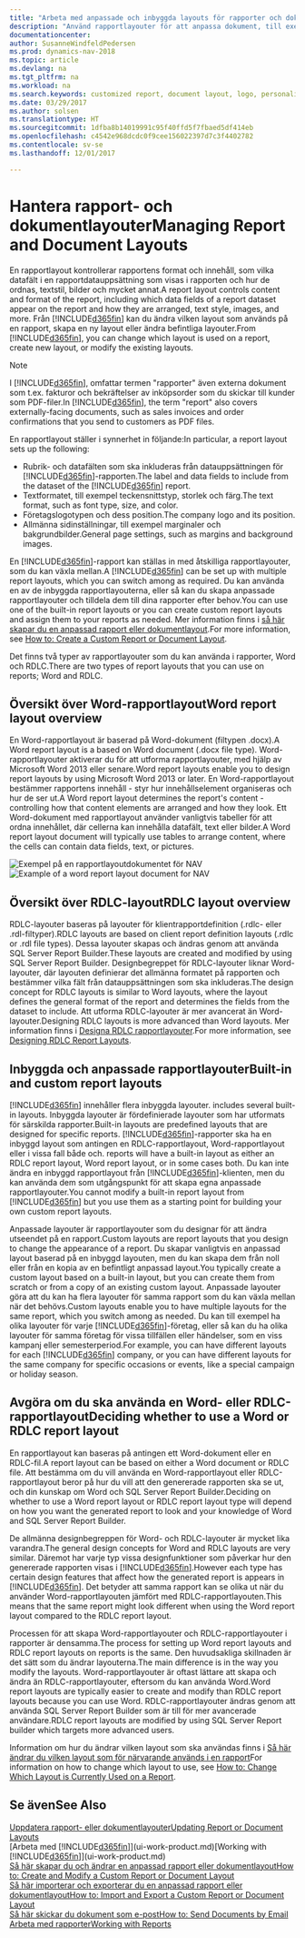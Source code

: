 ```yaml
---
title: "Arbeta med anpassade och inbyggda layouts för rapporter och dokument"
description: "Använd rapportlayouter för att anpassa dokument, till exempel för att anpassa teckensnitt, logotyp eller inställningar för de PDF-filer som du skickar till kunder."
documentationcenter: 
author: SusanneWindfeldPedersen
ms.prod: dynamics-nav-2018
ms.topic: article
ms.devlang: na
ms.tgt_pltfrm: na
ms.workload: na
ms.search.keywords: customized report, document layout, logo, personalize
ms.date: 03/29/2017
ms.author: solsen
ms.translationtype: HT
ms.sourcegitcommit: 1dfba8b14019991c95f40ffd5f7fbaed5df414eb
ms.openlocfilehash: c4542e968dcdc0f9cee156022397d7c3f4402782
ms.contentlocale: sv-se
ms.lasthandoff: 12/01/2017

---
```

# <a name="managing-report-and-document-layouts"></a><span data-ttu-id="d19c7-103">Hantera rapport- och dokumentlayouter</span><span class="sxs-lookup"><span data-stu-id="d19c7-103">Managing Report and Document Layouts</span></span>
<span data-ttu-id="d19c7-104">En rapportlayout kontrollerar rapportens format och innehåll, som vilka datafält i en rapportdatauppsättning som visas i rapporten och hur de ordnas, textstil, bilder och mycket annat.</span><span class="sxs-lookup"><span data-stu-id="d19c7-104">A report layout controls content and format of the report, including which data fields of a report dataset appear on the report and how they are arranged, text style, images, and more.</span></span> <span data-ttu-id="d19c7-105">Från [!INCLUDE[d365fin](includes/d365fin_md.md)] kan du ändra vilken layout som används på en rapport, skapa en ny layout eller ändra befintliga layouter.</span><span class="sxs-lookup"><span data-stu-id="d19c7-105">From [!INCLUDE[d365fin](includes/d365fin_md.md)], you can change which layout is used on a report, create new layout, or modify the existing layouts.</span></span>

> [!NOTE]  
>   <span data-ttu-id="d19c7-106">I [!INCLUDE[d365fin](includes/d365fin_md.md)], omfattar termen "rapporter" även externa dokument som t.ex. fakturor och bekräftelser av inköpsorder som du skickar till kunder som PDF-filer.</span><span class="sxs-lookup"><span data-stu-id="d19c7-106">In [!INCLUDE[d365fin](includes/d365fin_md.md)], the term "report" also covers externally-facing documents, such as sales invoices and order confirmations that you send to customers as PDF files.</span></span>

<span data-ttu-id="d19c7-107">En rapportlayout ställer i synnerhet in följande:</span><span class="sxs-lookup"><span data-stu-id="d19c7-107">In particular, a report layout sets up the following:</span></span>

* <span data-ttu-id="d19c7-108">Rubrik- och datafälten som ska inkluderas från datauppsättningen för [!INCLUDE[d365fin](includes/d365fin_md.md)]-rapporten.</span><span class="sxs-lookup"><span data-stu-id="d19c7-108">The label and data fields to include from the dataset of the [!INCLUDE[d365fin](includes/d365fin_md.md)] report.</span></span>
* <span data-ttu-id="d19c7-109">Textformatet, till exempel teckensnittstyp, storlek och färg.</span><span class="sxs-lookup"><span data-stu-id="d19c7-109">The text format, such as font type, size, and color.</span></span>
* <span data-ttu-id="d19c7-110">Företagslogotypen och dess position.</span><span class="sxs-lookup"><span data-stu-id="d19c7-110">The company logo and its position.</span></span>
* <span data-ttu-id="d19c7-111">Allmänna sidinställningar, till exempel marginaler och bakgrundbilder.</span><span class="sxs-lookup"><span data-stu-id="d19c7-111">General page settings, such as margins and background images.</span></span>

<span data-ttu-id="d19c7-112">En [!INCLUDE[d365fin](includes/d365fin_md.md)]-rapport kan ställas in med åtskilliga rapportlayouter, som du kan växla mellan.</span><span class="sxs-lookup"><span data-stu-id="d19c7-112">A [!INCLUDE[d365fin](includes/d365fin_md.md)] can be set up with multiple report layouts, which you can switch among as required.</span></span> <span data-ttu-id="d19c7-113">Du kan använda en av de inbyggda rapportlayouterna, eller så kan du skapa anpassade rapportlayouter och tilldela dem till dina rapporter efter behov.</span><span class="sxs-lookup"><span data-stu-id="d19c7-113">You can use one of the built-in report layouts or you can create custom report layouts and assign them to your reports as needed.</span></span> <span data-ttu-id="d19c7-114">Mer information finns i [så här skapar du en anpassad rapport eller dokumentlayout](ui-how-create-custom-report-layout.md).</span><span class="sxs-lookup"><span data-stu-id="d19c7-114">For more information, see [How to: Create a Custom Report or Document Layout](ui-how-create-custom-report-layout.md).</span></span>

<span data-ttu-id="d19c7-115">Det finns två typer av rapportlayouter som du kan använda i rapporter, Word och RDLC.</span><span class="sxs-lookup"><span data-stu-id="d19c7-115">There are two types of report layouts that you can use on reports; Word and RDLC.</span></span>

## <a name="word-report-layout-overview"></a><span data-ttu-id="d19c7-116">Översikt över Word-rapportlayout</span><span class="sxs-lookup"><span data-stu-id="d19c7-116">Word report layout overview</span></span>
<span data-ttu-id="d19c7-117">En Word-rapportlayout är baserad på Word-dokument (filtypen .docx).</span><span class="sxs-lookup"><span data-stu-id="d19c7-117">A Word report layout is a based on Word document (.docx file type).</span></span> <span data-ttu-id="d19c7-118">Word-rapportlayouter aktiverar du för att utforma rapportlayouter, med hjälp av Microsoft Word 2013 eller senare.</span><span class="sxs-lookup"><span data-stu-id="d19c7-118">Word report layouts enable you to design report layouts by using Microsoft Word 2013 or later.</span></span> <span data-ttu-id="d19c7-119">En Word-rapportlayout bestämmer rapportens innehåll - styr hur innehållselement organiseras och hur de ser ut.</span><span class="sxs-lookup"><span data-stu-id="d19c7-119">A Word report layout determines the report's content - controlling how that content elements are arranged and how they look.</span></span> <span data-ttu-id="d19c7-120">Ett Word-dokument med rapportlayout använder vanligtvis tabeller för att ordna innehållet, där cellerna kan innehålla datafält, text eller bilder.</span><span class="sxs-lookup"><span data-stu-id="d19c7-120">A Word report layout document will typically use tables to arrange content, where the cells can contain data fields, text, or pictures.</span></span>

 <span data-ttu-id="d19c7-121">![Exempel på en rapportlayoutdokumentet för NAV](media/nav_wordreportlayout_edit_in_word_example.png "NAV_WordReportLayout_Edit_In_Word_Example")</span><span class="sxs-lookup"><span data-stu-id="d19c7-121">![Example of a word report layout document for NAV](media/nav_wordreportlayout_edit_in_word_example.png "NAV_WordReportLayout_Edit_In_Word_Example")</span></span>  

## <a name="rdlc-layout-overview"></a><span data-ttu-id="d19c7-122">Översikt över RDLC-layout</span><span class="sxs-lookup"><span data-stu-id="d19c7-122">RDLC layout overview</span></span>
<span data-ttu-id="d19c7-123">RDLC-layouter baseras på layouter för klientrapportdefinition (.rdlc- eller .rdl-filtyper).</span><span class="sxs-lookup"><span data-stu-id="d19c7-123">RDLC layouts are based on client report definition layouts (.rdlc or .rdl file types).</span></span> <span data-ttu-id="d19c7-124">Dessa layouter skapas och ändras genom att använda SQL Server Report Builder.</span><span class="sxs-lookup"><span data-stu-id="d19c7-124">These layouts are created and modified by using SQL Server Report Builder.</span></span> <span data-ttu-id="d19c7-125">Designbegreppet för RDLC-layouter liknar Word-layouter, där layouten definierar det allmänna formatet på rapporten och bestämmer vilka fält från datauppsättningen som ska inkluderas.</span><span class="sxs-lookup"><span data-stu-id="d19c7-125">The design concept for RDLC layouts is similar to Word layouts, where the layout defines the general format of the report and determines the fields from the dataset to include.</span></span> <span data-ttu-id="d19c7-126">Att utforma RDLC-layouter är mer avancerat än Word-layouter.</span><span class="sxs-lookup"><span data-stu-id="d19c7-126">Designing RDLC layouts is more advanced than Word layouts.</span></span> <span data-ttu-id="d19c7-127">Mer information finns i [Designa RDLC rapportlayouter](https://msdn.microsoft.com/en-us/dynamics-nav/designing-rdlc-report-layouts).</span><span class="sxs-lookup"><span data-stu-id="d19c7-127">For more information, see [Designing RDLC Report Layouts](https://msdn.microsoft.com/en-us/dynamics-nav/designing-rdlc-report-layouts).</span></span>

## <a name="built-in-and-custom-report-layouts"></a><span data-ttu-id="d19c7-128">Inbyggda och anpassade rapportlayouter</span><span class="sxs-lookup"><span data-stu-id="d19c7-128">Built-in and custom report layouts</span></span>
[!INCLUDE[d365fin](includes/d365fin_md.md)]<span data-ttu-id="d19c7-129"> innehåller flera inbyggda layouter.</span><span class="sxs-lookup"><span data-stu-id="d19c7-129"> includes several built-in layouts.</span></span> <span data-ttu-id="d19c7-130">Inbyggda layouter är fördefinierade layouter som har utformats för särskilda rapporter.</span><span class="sxs-lookup"><span data-stu-id="d19c7-130">Built-in layouts are predefined layouts that are designed for specific reports.</span></span> [!INCLUDE[d365fin](includes/d365fin_md.md)]<span data-ttu-id="d19c7-131">-rapporter ska ha en inbyggd layout som antingen en RDLC-rapportlayout, Word-rapportlayout eller i vissa fall både och.</span><span class="sxs-lookup"><span data-stu-id="d19c7-131"> reports will have a built-in layout as either an RDLC report layout, Word report layout, or in some cases both.</span></span> <span data-ttu-id="d19c7-132">Du kan inte ändra en inbyggd rapportlayout från [!INCLUDE[d365fin](includes/d365fin_md.md)]-klienten, men du kan använda dem som utgångspunkt för att skapa egna anpassade rapportlayouter.</span><span class="sxs-lookup"><span data-stu-id="d19c7-132">You cannot modify a built-in report layout from [!INCLUDE[d365fin](includes/d365fin_md.md)] but you use them as a starting point for building your own custom report layouts.</span></span>

<span data-ttu-id="d19c7-133">Anpassade layouter är rapportlayouter som du designar för att ändra utseendet på en rapport.</span><span class="sxs-lookup"><span data-stu-id="d19c7-133">Custom layouts are report layouts that you design to change the appearance of a report.</span></span> <span data-ttu-id="d19c7-134">Du skapar vanligtvis en anpassad layout baserad på en inbyggd layouten, men du kan skapa dem från noll eller från en kopia av en befintligt anpassad layout.</span><span class="sxs-lookup"><span data-stu-id="d19c7-134">You typically create a custom layout based on a built-in layout, but you can create them from scratch or from a copy of an existing custom layout.</span></span> <span data-ttu-id="d19c7-135">Anpassade layouter göra att du kan ha flera layouter för samma rapport som du kan växla mellan när det behövs.</span><span class="sxs-lookup"><span data-stu-id="d19c7-135">Custom layouts enable you to have multiple layouts for the same report, which you switch among as needed.</span></span> <span data-ttu-id="d19c7-136">Du kan till exempel ha olika layouter för varje [!INCLUDE[d365fin](includes/d365fin_md.md)]-företag, eller så kan du ha olika layouter för samma företag för vissa tillfällen eller händelser, som en viss kampanj eller semesterperiod.</span><span class="sxs-lookup"><span data-stu-id="d19c7-136">For example, you can have different layouts for each [!INCLUDE[d365fin](includes/d365fin_md.md)] company, or you can have different layouts for the same company for specific occasions or events, like a special campaign or holiday season.</span></span>

## <a name="deciding-whether-to-use-a-word-or-rdlc-report-layout"></a><span data-ttu-id="d19c7-137">Avgöra om du ska använda en Word- eller RDLC-rapportlayout</span><span class="sxs-lookup"><span data-stu-id="d19c7-137">Deciding whether to use a Word or RDLC report layout</span></span>
<span data-ttu-id="d19c7-138">En rapportlayout kan baseras på antingen ett Word-dokument eller en RDLC-fil.</span><span class="sxs-lookup"><span data-stu-id="d19c7-138">A report layout can be based on either a Word document or RDLC file.</span></span> <span data-ttu-id="d19c7-139">Att bestämma om du vill använda en Word-rapportlayout eller RDLC-rapportlayout beror på hur du vill att den genererade rapporten ska se ut, och din kunskap om Word och SQL Server Report Builder.</span><span class="sxs-lookup"><span data-stu-id="d19c7-139">Deciding on whether to use a Word report layout or RDLC report layout type will depend on how you want the generated report to look and your knowledge of Word and SQL Server Report Builder.</span></span>

<span data-ttu-id="d19c7-140">De allmänna designbegreppen för Word- och RDLC-layouter är mycket lika varandra.</span><span class="sxs-lookup"><span data-stu-id="d19c7-140">The general design concepts for Word and RDLC layouts are very similar.</span></span> <span data-ttu-id="d19c7-141">Däremot har varje typ vissa designfunktioner som påverkar hur den genererade rapporten visas i [!INCLUDE[d365fin](includes/d365fin_md.md)].</span><span class="sxs-lookup"><span data-stu-id="d19c7-141">However each type has certain design features that affect how the generated report is appears in [!INCLUDE[d365fin](includes/d365fin_md.md)].</span></span> <span data-ttu-id="d19c7-142">Det betyder att samma rapport kan se olika ut när du använder Word-rapportlayouten jämfört med RDLC-rapportlayouten.</span><span class="sxs-lookup"><span data-stu-id="d19c7-142">This means that the same report might look different when using the Word report layout compared to the RDLC report layout.</span></span>

<span data-ttu-id="d19c7-143">Processen för att skapa Word-rapportlayouter och RDLC-rapportlayouter i rapporter är densamma.</span><span class="sxs-lookup"><span data-stu-id="d19c7-143">The process for setting up Word report layouts and RDLC report layouts on reports is the same.</span></span> <span data-ttu-id="d19c7-144">Den huvudsakliga skillnaden är det sätt som du ändrar layouterna.</span><span class="sxs-lookup"><span data-stu-id="d19c7-144">The main difference is in the way you modify the layouts.</span></span> <span data-ttu-id="d19c7-145">Word-rapportlayouter är oftast lättare att skapa och ändra än RDLC-rapportlayouter, eftersom du kan använda Word.</span><span class="sxs-lookup"><span data-stu-id="d19c7-145">Word report layouts are typically easier to create and modify than RDLC report layouts because you can use Word.</span></span> <span data-ttu-id="d19c7-146">RDLC-rapportlayouter ändras genom att använda SQL Server Report Builder som är till för mer avancerade användare.</span><span class="sxs-lookup"><span data-stu-id="d19c7-146">RDLC report layouts are modified by using SQL Server Report builder which targets more advanced users.</span></span>

<span data-ttu-id="d19c7-147">Information om hur du ändrar vilken layout som ska användas finns i [Så här ändrar du vilken layout som för närvarande används i en rapport](ui-how-change-layout-currently-used-report.md)</span><span class="sxs-lookup"><span data-stu-id="d19c7-147">For information on how to change which layout to use, see [How to: Change Which Layout is Currently Used on a Report](ui-how-change-layout-currently-used-report.md).</span></span>

## <a name="see-also"></a><span data-ttu-id="d19c7-148">Se även</span><span class="sxs-lookup"><span data-stu-id="d19c7-148">See Also</span></span>
[<span data-ttu-id="d19c7-149">Uppdatera rapport- eller dokumentlayouter</span><span class="sxs-lookup"><span data-stu-id="d19c7-149">Updating Report or Document Layouts</span></span>](ui-update-report-layouts.md)  
<span data-ttu-id="d19c7-150">[Arbeta med [!INCLUDE[d365fin](includes/d365fin_md.md)]](ui-work-product.md)</span><span class="sxs-lookup"><span data-stu-id="d19c7-150">[Working with [!INCLUDE[d365fin](includes/d365fin_md.md)]](ui-work-product.md)</span></span>  
[<span data-ttu-id="d19c7-151">Så här skapar du och ändrar en anpassad rapport eller dokumentlayout</span><span class="sxs-lookup"><span data-stu-id="d19c7-151">How to: Create and Modify a Custom Report or Document Layout</span></span>](ui-how-create-custom-report-layout.md)  
[<span data-ttu-id="d19c7-152">Så här importerar och exporterar du en anpassad rapport eller dokumentlayout</span><span class="sxs-lookup"><span data-stu-id="d19c7-152">How to: Import and Export a Custom Report or Document Layout</span></span>](ui-how-import-and-export-report-layout.md)  
[<span data-ttu-id="d19c7-153">Så här skickar du dokument som e-post</span><span class="sxs-lookup"><span data-stu-id="d19c7-153">How to: Send Documents by Email</span></span>](ui-how-send-documents-email.md)  
[<span data-ttu-id="d19c7-154">Arbeta med rapporter</span><span class="sxs-lookup"><span data-stu-id="d19c7-154">Working with Reports</span></span>](ui-work-report.md)  

